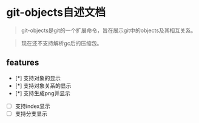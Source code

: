 # git-objects自述文档

> git-objects是git的一个扩展命令，旨在展示git中的objects及其相互关系。

> 现在还不支持解析gc后的压缩包。

## features

* [*] 支持对象的显示
* [*] 支持对象关系的显示
* [*] 支持生成png并显示
* [ ] 支持index显示
* [ ] 支持分支显示
